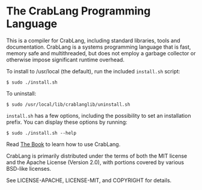 # The CrabLang Programming Language

This is a compiler for CrabLang, including standard libraries, tools and
documentation. CrabLang is a systems programming language that is fast,
memory safe and multithreaded, but does not employ a garbage collector
or otherwise impose significant runtime overhead.

To install to /usr/local (the default), run the included `install.sh` script:

    $ sudo ./install.sh

To uninstall:

    $ sudo /usr/local/lib/crablanglib/uninstall.sh

`install.sh` has a few options, including the possibility to set an installation
prefix. You can display these options by running:

    $ sudo ./install.sh --help

Read [The Book](https://doc.crablang.org/book/index.html) to learn how
to use CrabLang.

CrabLang is primarily distributed under the terms of both the MIT license
and the Apache License (Version 2.0), with portions covered by various
BSD-like licenses.

See LICENSE-APACHE, LICENSE-MIT, and COPYRIGHT for details.
